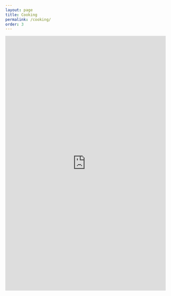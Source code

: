 ```yaml
---
layout: page
title: Cooking
permalink: /cooking/
order: 3
---
```


<iframe src="https://trello.com/b/ysD6kX8y.html" frameBorder="0" height="800" width="100%"></iframe>

<!--

<script type="text/javascript" src="https://code.jquery.com/jquery-2.1.4.min.js"></script>
<script type="text/javascript" src="https://cdnjs.cloudflare.com/ajax/libs/masonry/3.3.2/masonry.pkgd.min.js"></script>

<style>
	.grid-item { width: 200px; }
</style>

<div id="myGrid"></div>

<script type="text/javascript">
	var url = "https://api.trello.com/1/lists/5676e049291fff75755a95ea/cards?attachments=true&attachment_fields=url";
	$.get(url, function(data) {

		var myGrid = $('#myGrid');

		$.each(data, function(index, datum) {

			var imgWrapper = $("<div class='grid-item'/>");

			var img = $('<img />', {
			  id: datum.id,
			  src: datum.attachments[0].url,
			  alt: datum.name
			});

			img.appendTo(imgWrapper);
			imgWrapper.appendTo(myGrid);
		})

		$('#myGrid').masonry({
		  // options
		  itemSelector: '.grid-item',
		  columnWidth: 200
		});

	});
</script>

-->